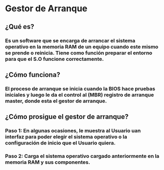 # Gestor de Arranque

## ¿Qué es?
####
### Es un software que se encarga de arrancar el sistema operativo en la memoria RAM de un equipo cuando este mismo se prende o reinicia. Tiene como función preparar el entorno para que el S.O funcione correctamente.

## ¿Cómo funciona?
####
### El proceso de arranque se inicia cuando la BIOS hace pruebas iniciales y luego le da el control al (MBR) registro de arranque master, donde esta el gestor de arranque.
####
## ¿Cómo prosigue el gestor de arranque?
####
### Paso 1: En algunas ocasiones, le muestra al Usuario uan interfaz para poder elegir el sistema operativo o la configuración de inicio que el Usuario quiera.
### Paso 2: Carga el sistema operativo cargado anteriormente en la memoria RAM y sus componentes.
